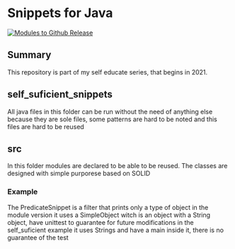 # Snippets for Java
[![Modules to Github Release](https://github.com/disparter/java-snippets/actions/workflows/manual.yml/badge.svg?branch=master)](https://github.com/disparter/java-snippets/actions/workflows/manual.yml)

## Summary
This repository is part of my self educate series, that begins in 2021.


## self_suficient_snippets

All java files in this folder can be run without the need of anything else
because they are sole files, some patterns are hard to be noted and this files are hard to be reused

## src

In this folder modules are declared to be able to be reused.
The classes are designed with simple purporese based on SOLID


### Example
The PredicateSnippet is a filter that prints only a type of object
    in the module version it uses a SimpleObject witch is an object with a String object, have unittest to guarantee for future modifications
    in the self_suficient example it uses Strings and have a main inside it, there is no guarantee of the test